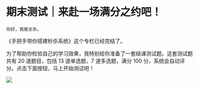 # 期末测试｜来赴一场满分之约吧！

    你好，我是志东。

《手把手带你搭建秒杀系统》这个专栏已经完结了。

为了帮助你检验自己的学习效果，我特别给你准备了一套结课测试题。这套测试题共有 20 道题目，包括 13 道单选题，7 道多选题，满分 100 分，系统会自动评分。点击下面按钮，马上开始测试吧！

[![](https://static001.geekbang.org/resource/image/28/a4/28d1be62669b4f3cc01c36466bf811a4.png?wh=1142*201)](http://time.geekbang.org/quiz/intro?act_id=1262&exam_id=3342)
    